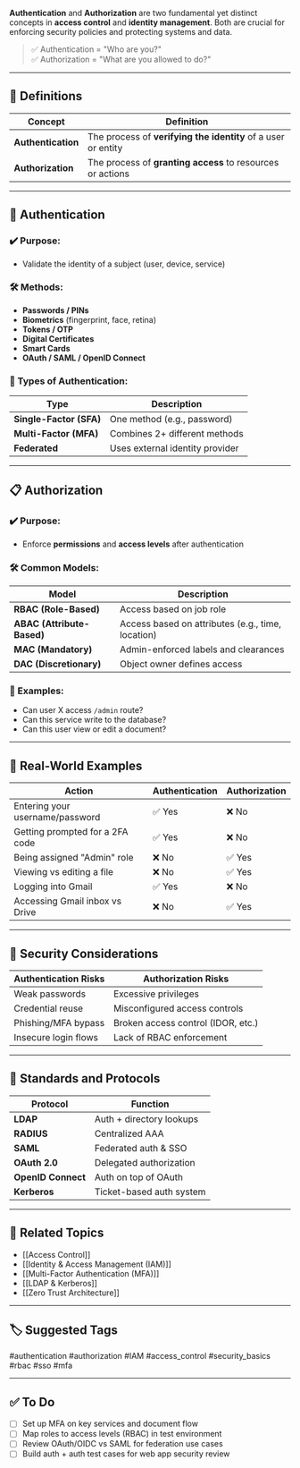 **Authentication** and **Authorization** are two fundamental yet distinct concepts in **access control** and **identity management**. Both are crucial for enforcing security policies and protecting systems and data.

> ✅ Authentication = "Who are you?"  
> ✅ Authorization = "What are you allowed to do?"

---

## 🎯 Definitions

| Concept           | Definition                                                     |
|-------------------|-----------------------------------------------------------------|
| **Authentication** | The process of **verifying the identity** of a user or entity |
| **Authorization**  | The process of **granting access** to resources or actions     |

---

## 🔑 Authentication

### ✔️ Purpose:
- Validate the identity of a subject (user, device, service)

### 🛠 Methods:
- **Passwords / PINs**
- **Biometrics** (fingerprint, face, retina)
- **Tokens / OTP**
- **Digital Certificates**
- **Smart Cards**
- **OAuth / SAML / OpenID Connect**

### 🔁 Types of Authentication:
| Type       | Description                                  |
|------------|----------------------------------------------|
| **Single-Factor (SFA)** | One method (e.g., password)        |
| **Multi-Factor (MFA)**  | Combines 2+ different methods      |
| **Federated**           | Uses external identity provider    |

---

## 📋 Authorization

### ✔️ Purpose:
- Enforce **permissions** and **access levels** after authentication

### 🛠 Common Models:
| Model                   | Description                                        |
|--------------------------|----------------------------------------------------|
| **RBAC (Role-Based)**    | Access based on job role                          |
| **ABAC (Attribute-Based)**| Access based on attributes (e.g., time, location) |
| **MAC (Mandatory)**      | Admin-enforced labels and clearances              |
| **DAC (Discretionary)**  | Object owner defines access                       |

### 🧠 Examples:
- Can user X access `/admin` route?
- Can this service write to the database?
- Can this user view or edit a document?

---

## 📘 Real-World Examples

| Action                             | Authentication | Authorization |
|------------------------------------|----------------|---------------|
| Entering your username/password    | ✅ Yes         | ❌ No         |
| Getting prompted for a 2FA code    | ✅ Yes         | ❌ No         |
| Being assigned "Admin" role        | ❌ No          | ✅ Yes        |
| Viewing vs editing a file          | ❌ No          | ✅ Yes        |
| Logging into Gmail                 | ✅ Yes         | ❌ No         |
| Accessing Gmail inbox vs Drive     | ❌ No          | ✅ Yes        |

---

## 🔐 Security Considerations

| Authentication Risks  | Authorization Risks            |
|------------------------|--------------------------------|
| Weak passwords         | Excessive privileges            |
| Credential reuse       | Misconfigured access controls   |
| Phishing/MFA bypass    | Broken access control (IDOR, etc.) |
| Insecure login flows   | Lack of RBAC enforcement        |

---

## 🧩 Standards and Protocols

| Protocol | Function                    |
|----------|-----------------------------|
| **LDAP** | Auth + directory lookups    |
| **RADIUS** | Centralized AAA           |
| **SAML** | Federated auth & SSO        |
| **OAuth 2.0** | Delegated authorization |
| **OpenID Connect** | Auth on top of OAuth |
| **Kerberos** | Ticket-based auth system |

---

## 🔗 Related Topics

- [[Access Control]]
- [[Identity & Access Management (IAM)]]
- [[Multi-Factor Authentication (MFA)]]
- [[LDAP & Kerberos]]
- [[Zero Trust Architecture]]

---

## 🏷 Suggested Tags

#authentication #authorization #IAM #access_control #security_basics #rbac #sso #mfa

---

## ✅ To Do

- [ ] Set up MFA on key services and document flow
- [ ] Map roles to access levels (RBAC) in test environment
- [ ] Review OAuth/OIDC vs SAML for federation use cases
- [ ] Build auth + auth test cases for web app security review
